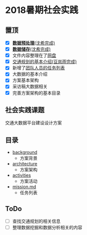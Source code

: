 # 2018暑期社会实践
## 置顶
- [x] [**数据预处理**(沈希完成)](https://github.com/liuyang0717/platform/blob/master/architecture/relation/preprocess.md)
- [x] [**数据储存**(沈希完成)](https://github.com/liuyang0717/platform/blob/master/architecture/relation/storage.md)
- [x] 文件内容整理在了[网盘](https://pan.baidu.com/mbox/homepage?short=snkTKyL#share/type=session)
- [x] [交通规划的基本介绍(豆岚雨完成)](https://github.com/liuyang0717/platform/blob/master/background/trafficplanning.md)  
- [x] 新增了[团队人员的任务列表](https://github.com/liuyang0717/platform/blob/master/mission.md)
- [x] 大数据的基本介绍
- [x] 方案基本架构
- [x] 采访稿大数据相关
- [x] 完善方案架构的基本目录

## 社会实践课题
交通大数据平台建设设计方案

## 目录
- [background](https://github.com/liuyang0717/platform/tree/master/background)
	- 方案背景
- [architecture](https://github.com/liuyang0717/platform/tree/master/architecture)
	- 方案架构
- [activities](https://github.com/liuyang0717/platform/tree/master/activities)
	- 方案活动
- [mission.md](https://github.com/liuyang0717/platform/blob/master/mission.md)
	- 任务列表

## ToDo
- [ ] 查找交通规划的相关信息
- [ ] 整理数据挖掘和数据分析相关的内容
